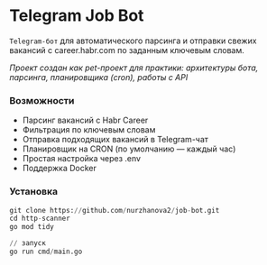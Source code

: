 # Telegram Job Bot

`Telegram-бот` для автоматического парсинга и отправки свежих вакансий с career.habr.com по заданным ключевым словам.

*Проект создан как pet-проект для практики: архитектуры бота, парсинга, планировщика (cron), работы с API*

### Возможности
- Парсинг вакансий с Habr Career
- Фильтрация по ключевым словам
- Отправка подходящих вакансий в Telegram-чат
- Планировщик на CRON (по умолчанию — каждый час)
- Простая настройка через .env
- Поддержка Docker

### Установка
```python
git clone https://github.com/nurzhanova2/job-bot.git
cd http-scanner
go mod tidy

// запуск
go run cmd/main.go 